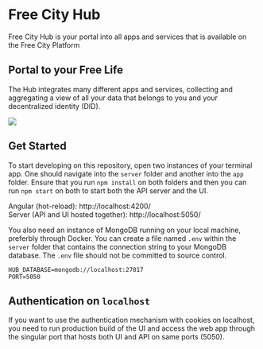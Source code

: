 # Free City Hub

Free City Hub is your portal into all apps and services that is available on the Free City Platform

## Portal to your Free Life

The Hub integrates many different apps and services, collecting and aggregating a view of all your data that belongs to you and your decentralized identity (DID).

![](/assets/free-city-hub-screenshot.png)

## Get Started

To start developing on this repository, open two instances of your terminal app. One should navigate into the `server` folder and another into the `app` folder. Ensure that you run `npm install` on both folders and then you can run `npm start` on both to start both the API server and the UI.

Angular (hot-reload): http://localhost:4200/  
Server (API and UI hosted together): http://localhost:5050/

You also need an instance of MongoDB running on your local machine, preferbly through Docker. You can create a file named `.env` within the `server` folder that contains the connection string to your MongoDB database. The `.env` file should not be committed to source control.

```
HUB_DATABASE=mongodb://localhost:27017
PORT=5050
```

## Authentication on `localhost`

If you want to use the authentication mechanism with cookies on localhost, you need to run production build of the UI and access the web app through the singular port that hosts both UI and API on same ports (5050).
